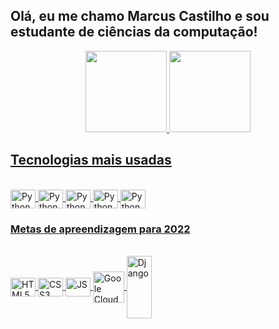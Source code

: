 ## Olá, eu me chamo Marcus Castilho e sou estudante de ciências da computação!
<div align="center">
  <a href="https://github.com/c4st1lh0">
  <img height="130em" src="https://github-readme-stats.vercel.app/api?username=c4st1lh0&show_icons=true&theme=dracula&include_all_commits=true&count_private=true"/>
  <img height="130em" src="https://github-readme-stats.vercel.app/api/top-langs/?username=c4st1lh0&layout=compact&langs_count=7&theme=dracula"/>
</div>
 
 ## Tecnologias mais usadas
 
 <div style="display: inline_block"><br>
  <img align="center" alt="Python" height="30" width="40" src="https://cdn.jsdelivr.net/gh/devicons/devicon/icons/linux/linux-original.svg">
  <img align="center" alt="Python" height="30" width="40" src="https://cdn.jsdelivr.net/gh/devicons/devicon/icons/vscode/vscode-original.svg">
  <img align="center" alt="Python" height="30" width="40" src="https://cdn.jsdelivr.net/gh/devicons/devicon/icons/git/git-original.svg">
  <img align="center" alt="Python" height="30" width="40" src="https://cdn.jsdelivr.net/gh/devicons/devicon/icons/tensorflow/tensorflow-original.svg">
  <img align="center" alt="Python" height="30" width="40" src="https://cdn.jsdelivr.net/gh/devicons/devicon/icons/python/python-original.svg">
 </div>

 
 ### Metas de apreendizagem para 2022
 <div style="display: inline_block"><br>
  <img align="center" alt="HTML5" height="30" width="40" src="https://cdn.jsdelivr.net/gh/devicons/devicon/icons/html5/html5-original.svg">
  <img align="center" alt="CSS3" height="30" width="40" src="https://cdn.jsdelivr.net/gh/devicons/devicon/icons/css3/css3-original.svg">
  <img align="center" alt="JS" height="30" width="40" src="https://cdn.jsdelivr.net/gh/devicons/devicon/icons/javascript/javascript-plain.svg">
  <img align="center" alt="Goole Cloud" height="50" width="50" src="https://img.icons8.com/color/96/000000/google-cloud.png">
  <img align="center" alt="Django" height="100" width="40" src="https://cdn.jsdelivr.net/gh/devicons/devicon/icons/django/django-original.svg">
 </div>
